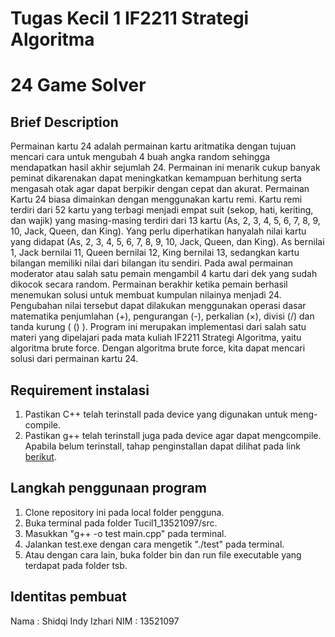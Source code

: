 # Tugas Kecil 1 IF2211 Strategi Algoritma
# 24 Game Solver
## Brief Description
Permainan kartu 24 adalah permainan kartu aritmatika dengan tujuan mencari cara untuk
mengubah 4 buah angka random sehingga mendapatkan hasil akhir sejumlah 24. Permainan
ini menarik cukup banyak peminat dikarenakan dapat meningkatkan kemampuan berhitung
serta mengasah otak agar dapat berpikir dengan cepat dan akurat. Permainan Kartu 24 biasa
dimainkan dengan menggunakan kartu remi. Kartu remi terdiri dari 52 kartu yang terbagi
menjadi empat suit (sekop, hati, keriting, dan wajik) yang masing-masing terdiri dari 13 kartu
(As, 2, 3, 4, 5, 6, 7, 8, 9, 10, Jack, Queen, dan King). Yang perlu diperhatikan hanyalah nilai
kartu yang didapat (As, 2, 3, 4, 5, 6, 7, 8, 9, 10, Jack, Queen, dan King). As bernilai 1, Jack
bernilai 11, Queen bernilai 12, King bernilai 13, sedangkan kartu bilangan memiliki nilai dari
bilangan itu sendiri. Pada awal permainan moderator atau salah satu pemain mengambil 4
kartu dari dek yang sudah dikocok secara random. Permainan berakhir ketika pemain berhasil
menemukan solusi untuk membuat kumpulan nilainya menjadi 24. Pengubahan nilai
tersebut dapat dilakukan menggunakan operasi dasar matematika penjumlahan (+),
pengurangan (-), perkalian (×), divisi (/) dan tanda kurung ( () ).
Program ini merupakan implementasi dari salah satu materi yang dipelajari
pada mata kuliah IF2211 Strategi Algoritma, yaitu algoritma brute force.
Dengan algoritma brute force, kita dapat mencari solusi dari permainan kartu 24.
## Requirement instalasi
1. Pastikan C++ telah terinstall pada device yang digunakan untuk meng-compile.
2. Pastikan g++ telah terinstall juga pada device agar dapat mengcompile. Apabila
belum terinstall, tahap penginstallan dapat dilihat pada link [berikut](https://www.scaler.com/topics/c/c-compiler-for-windows/).
## Langkah penggunaan program
1. Clone repository ini pada local folder pengguna.
2. Buka terminal pada folder Tucil1_13521097/src.
3. Masukkan "g++ -o test main.cpp" pada terminal.
4. Jalankan test.exe dengan cara mengetik "./test" pada terminal.
5. Atau dengan cara lain, buka folder bin dan run file executable yang terdapat pada folder tsb.
## Identitas pembuat
Nama    : Shidqi Indy Izhari
NIM     : 13521097
